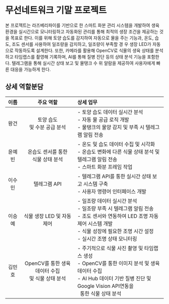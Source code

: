 # 무선네트워크 기말 프로젝트
본 프로젝트는 라즈베리파이를 기반으로 한 스마트 화분 관리 시스템을 개발하여 
생육 환경을 실시간으로 모니터링하고 자동화된 관리를 통해 최적의 생장 조건을 
제공하는 것을 목표로 한다. 이를 위해 토양 습도를 감지하여 자동으로 물을 주는 
기능과, 온도, 습도, 조도 센서를 사용하여 일조량을 감지하고, 일조량이 부족할 경
우 생장 LED가 자동으로 작동하도록 설계한다. 또한, 카메라를 활용해 OpenCV로 
식물의 생육 상태를 분석하고 타임랩스를 촬영해 기록하며, AI를 통해 질병 진단 
등의 상태 분석 기능을 포함한다. 텔레그램을 통해 실시간 상태 보고 및 물탱크 수
위 알람을 제공하여 사용자에게 빠른 대응을 가능하게 한다.   


## 상세 역할분담
|이름|주요 역할|상세 업무|
|:----:|:----:|:----|
|왕건|토양 습도<br>및 수분 공급 분석|-  토양 습도 데이터 실시간 분석<br>- 자동 물 공급 로직 개발<br>- 물탱크의 물양 감지 및 부족 시 텔레그램 알림 전송|
|윤예빈|온습도 센서를 통한<br>식물 상태 분석|- 온도 및 습도 데이터 수집 및 시각화<br>- 온습도 변화에 다른 식물 상태 분석 및 텔레그램 알림 전송<br>- 스마트 화분 프레임 작업|
|이수민|텔레그램 API|- 텔레그램 API를 통한 실시간 상태 보고 시스템 구축<br>- 사용자 명령어 인터페이스 개발|
|이승예|식물 생장 LED 및 자동 제어|- 일조량 데이터 실시간 분석<br>- 일조량 부족 시 텔레그램 알림 전송<br>- 조도 센서와 연동하여 LED 조명 자동 제어 시스템 개발<br>- 식물 성장에 필요한 조명 시간 설정<br>- 실시간 조명 상태 모니터링|
|김민호|OpenCV를 통한 생육 데이터 수집<br>및 식물 상태 분석|- 주기적으로 식물 사진 촬영 및 타임랩스 생성<br>- OpenCV를 통한 이미지 분석 및 생육 데이터 수집<br>- AI Hub 데이터 기반 질병 진단 및 Google Vision API연동을<br>&nbsp;&nbsp;통한 식물 상태 분석|

